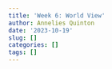 ```yaml
---
title: 'Week 6: World View'
author: Annelies Quinton
date: '2023-10-19'
slug: []
categories: []
tags: []
---
```

